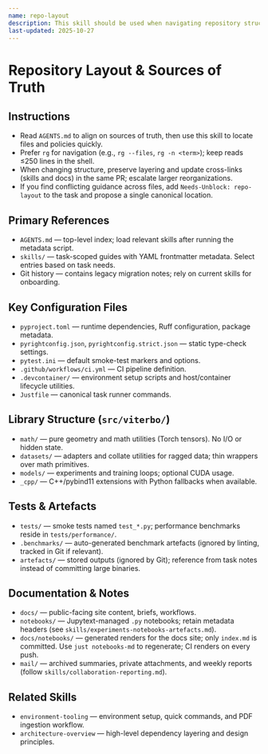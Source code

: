 ```yaml
---
name: repo-layout
description: This skill should be used when navigating repository structure, sources of truth, and documentation locations.
last-updated: 2025-10-27
---
```


# Repository Layout & Sources of Truth

## Instructions
- Read `AGENTS.md` to align on sources of truth, then use this skill to locate files and policies quickly.
- Prefer `rg` for navigation (e.g., `rg --files`, `rg -n <term>`); keep reads ≤250 lines in the shell.
- When changing structure, preserve layering and update cross-links (skills and docs) in the same PR; escalate larger reorganizations.
- If you find conflicting guidance across files, add `Needs-Unblock: repo-layout` to the task and propose a single canonical location.

## Primary References

- `AGENTS.md` — top-level index; load relevant skills after running the metadata script.
- `skills/` — task-scoped guides with YAML frontmatter metadata. Select entries based on task needs.
- Git history — contains legacy migration notes; rely on current skills for onboarding.

## Key Configuration Files

- `pyproject.toml` — runtime dependencies, Ruff configuration, package metadata.
- `pyrightconfig.json`, `pyrightconfig.strict.json` — static type-check settings.
- `pytest.ini` — default smoke-test markers and options.
- `.github/workflows/ci.yml` — CI pipeline definition.
- `.devcontainer/` — environment setup scripts and host/container lifecycle utilities.
- `Justfile` — canonical task runner commands.

## Library Structure (`src/viterbo/`)

- `math/` — pure geometry and math utilities (Torch tensors). No I/O or hidden state.
- `datasets/` — adapters and collate utilities for ragged data; thin wrappers over math primitives.
- `models/` — experiments and training loops; optional CUDA usage.
- `_cpp/` — C++/pybind11 extensions with Python fallbacks when available.

## Tests & Artefacts

- `tests/` — smoke tests named `test_*.py`; performance benchmarks reside in `tests/performance/`.
- `.benchmarks/` — auto-generated benchmark artefacts (ignored by linting, tracked in Git if relevant).
- `artefacts/` — stored outputs (ignored by Git); reference from task notes instead of committing large binaries.

## Documentation & Notes

- `docs/` — public-facing site content, briefs, workflows.
- `notebooks/` — Jupytext-managed `.py` notebooks; retain metadata headers (see `skills/experiments-notebooks-artefacts.md`).
- `docs/notebooks/` — generated renders for the docs site; only `index.md` is committed. Use `just notebooks-md` to regenerate; CI renders on every push.
- `mail/` — archived summaries, private attachments, and weekly reports (follow `skills/collaboration-reporting.md`).

## Related Skills

- `environment-tooling` — environment setup, quick commands, and PDF ingestion workflow.
- `architecture-overview` — high-level dependency layering and design principles.
